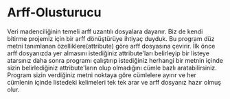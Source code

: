 # Arff-Olusturucu
Veri madenciliğinin temeli arff uzantılı dosyalara dayanır. Biz de kendi bitirme projemiz için bir arff dönüştürüye ihtiyaç duyduk. Bu program düz metni tanımlanan özelliklere(attribute) göre arff dosyasına çevirir. İlk önce arff dosyanızda yer almasını istediğiniz attribute'ları belirleyip bir listeye atarsınız daha sonra programı çalıştırıp istediğiniz herhangi bir metnin içinde sizin belirlediğiniz attribute'ların olup olmadığını cümle bazlı aratabilirsiniz. Program sizin verdiğiniz metni noktaya göre cümlelere ayırır ve her cümlenin içinde listedeki kelimeleri tek tek arar ve arff dosyanız hazır olmuş olur.
